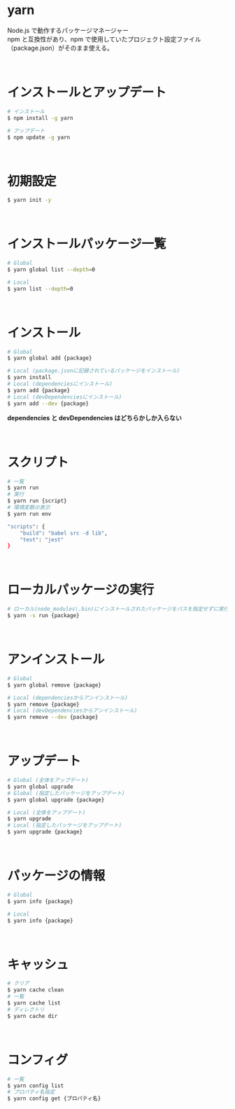# yarn

Node.js で動作するパッケージマネージャー  
npm と互換性があり、npm で使用していたプロジェクト設定ファイル（package.json）がそのまま使える。

<br />

# インストールとアップデート

```zsh
# インストール
$ npm install -g yarn

# アップデート
$ npm update -g yarn
```

<br />

# 初期設定

```zsh
$ yarn init -y
```

<br />

# インストールパッケージ一覧

```zsh
# Global
$ yarn global list --depth=0

# Local
$ yarn list --depth=0
```

<br />

# インストール

```zsh
# Global
$ yarn global add {package}

# Local (package.jsonに記録されているパッケージをインストール)
$ yarn install
# Local (dependenciesにインストール)
$ yarn add {package}
# Local (devDependenciesにインストール)
$ yarn add --dev {package}
```

**dependencies と devDependencies はどちらかしか入らない**

<br />

# スクリプト

```zsh
# 一覧
$ yarn run
# 実行
$ yarn run {script}
# 環境変数の表示
$ yarn run env

"scripts": {
    "build": "babel src -d lib",
    "test": "jest"
}
```

<br />

# ローカルパッケージの実行

```zsh
# ローカル(node_modules\.bin)にインストールされたパッケージをパスを指定せずに実行する
$ yarn -s run {package}
```

<br />

# アンインストール

```zsh
# Global
$ yarn global remove {package}

# Local (dependenciesからアンインストール)
$ yarn remove {package}
# Local (devDependenciesからアンインストール)
$ yarn remove --dev {package}
```

<br />

# アップデート

```zsh
# Global (全体をアップデート)
$ yarn global upgrade
# Global (指定したパッケージをアップデート)
$ yarn global upgrade {package}

# Local (全体をアップデート)
$ yarn upgrade
# Local (指定したパッケージをアップデート)
$ yarn upgrade {package}
```

<br />

# パッケージの情報

```zsh
# Global
$ yarn info {package}

# Local
$ yarn info {package}
```

<br />

# キャッシュ

```zsh
# クリア
$ yarn cache clean
# 一覧
$ yarn cache list
# ディレクトリ
$ yarn cache dir
```

<br />

# コンフィグ

```zsh
# 一覧
$ yarn config list
# プロパティ名指定
$ yarn config get {プロパティ名}
```

